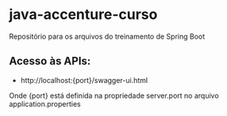 # java-accenture-curso
Repositório para os arquivos do treinamento de Spring Boot


## Acesso às APIs:
* http://localhost:{port}/swagger-ui.html

Onde {port} está definida na propriedade server.port no arquivo application.properties
